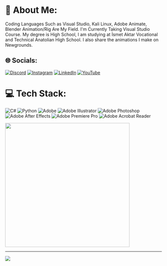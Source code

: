 # 💫 About Me:
Coding Languages Such as Visual Studio, Kali Linux, Adobe Animate, Blender Animation/Rig Are My Field. I'm Currently Taking Visual Studio Course. My degree is High School, I am studying at İsmet Aktar Vocational and Technical Anatolian High School. I also share the animations I make on Newgrounds.


## 🌐 Socials:
[![Discord](https://img.shields.io/badge/Discord-%237289DA.svg?logo=discord&logoColor=white)](https://discord.com/invite/xdkWzGsFA5) [![Instagram](https://img.shields.io/badge/Instagram-%23E4405F.svg?logo=Instagram&logoColor=white)](https://instagram.com/talactrazz) [![LinkedIn](https://img.shields.io/badge/LinkedIn-%230077B5.svg?logo=linkedin&logoColor=white)](https://www.linkedin.com/in/taha-secgin-1374b22b5?utm_source=share&utm_campaign=share_via&utm_content=profile&utm_medium=android_app) [![YouTube](https://img.shields.io/badge/YouTube-%23FF0000.svg?logo=YouTube&logoColor=white)](https://youtube.com/@Talactraz?si=57nkxQKBtE8eT0jh) 

# 💻 Tech Stack:
![C#](https://img.shields.io/badge/c%23-%23239120.svg?style=for-the-badge&logo=csharp&logoColor=white) ![Python](https://img.shields.io/badge/python-3670A0?style=for-the-badge&logo=python&logoColor=ffdd54) ![Adobe](https://img.shields.io/badge/adobe-%23FF0000.svg?style=for-the-badge&logo=adobe&logoColor=white) ![Adobe Illustrator](https://img.shields.io/badge/adobe%20illustrator-%23FF9A00.svg?style=for-the-badge&logo=adobe%20illustrator&logoColor=white) ![Adobe Photoshop](https://img.shields.io/badge/adobe%20photoshop-%2331A8FF.svg?style=for-the-badge&logo=adobe%20photoshop&logoColor=white) ![Adobe After Effects](https://img.shields.io/badge/Adobe%20After%20Effects-9999FF.svg?style=for-the-badge&logo=Adobe%20After%20Effects&logoColor=white) ![Adobe Premiere Pro](https://img.shields.io/badge/Adobe%20Premiere%20Pro-9999FF.svg?style=for-the-badge&logo=Adobe%20Premiere%20Pro&logoColor=white) ![Adobe Acrobat Reader](https://img.shields.io/badge/Adobe%20Acrobat%20Reader-EC1C24.svg?style=for-the-badge&logo=Adobe%20Acrobat%20Reader&logoColor=white)

<img src='https://randommeme-five.vercel.app/' style="height: 400px;"/>

---
[![](https://visitcount.itsvg.in/api?id=Talactraz&icon=5&color=2)](https://visitcount.itsvg.in)

<!-- Proudly created with GPRM ( https://gprm.itsvg.in ) -->